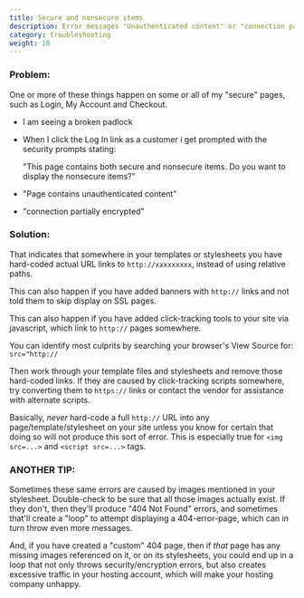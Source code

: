 ```yaml
---
title: Secure and nonsecure items 
description: Error messages "Unauthenticated content" or "connection partially encrypted" 
category: troubleshooting
weight: 10
---
```


### Problem:

One or more of these things happen on some or all of my "secure" pages, such as Login, My Account and Checkout.

- I am seeing a broken padlock

- When I click the Log In link as a customer i get prompted with the security prompts stating:

    "This page contains both secure and nonsecure items.
    Do you want to display the nonsecure items?"

- "Page contains unauthenticated content"

- "connection partially encrypted"



### Solution:

That indicates that somewhere in your templates or stylesheets you have hard-coded actual URL links to `http://xxxxxxxxx`,  instead of using relative paths.

This can also happen if you have added banners with `http://` links and not told them to skip display on SSL pages.

This can also happen if you have added click-tracking tools to your site via javascript, which link to `http://` pages somewhere.

You can identify most culprits by searching your browser's View Source for:
`src="http://`

Then work through your template files and stylesheets and remove those hard-coded links. If they are caused by click-tracking scripts somewhere, try converting them to `https://` links or contact the vendor for assistance with alternate scripts.


Basically, *never* hard-code a full `http://` URL into any page/template/stylesheet on your site unless you know for certain that doing so will not produce this sort of error.  This is especially true for 
`<img src=...>` and `<script src=...>` tags.



### ANOTHER TIP:
Sometimes these same errors are caused by images mentioned in your stylesheet. Double-check to be sure that all those images actually exist. If they don't, then they'll produce "404 Not Found" errors, and sometimes that'll create a "loop" to attempt displaying a 404-error-page, which can in turn throw even more messages.

And, if you have created a "custom" 404 page, then if *that* page has any missing images referenced on it, or on its stylesheets, you could end up in a loop that not only throws security/encryption errors, but also creates excessive traffic in your hosting account, which will make your hosting company unhappy.
